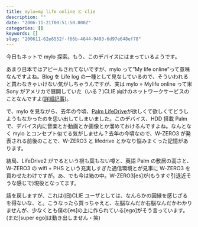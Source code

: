 ```yaml
---
title: mylo=my life online と clie
description: ""
date: "2006-11-21T00:51:50.000Z"
categories: []
keywords: []
slug: "200611-62e6552f-f66b-4644-9493-6d97e648ef78"
---
```


今日もネットで mylo 探索。もう、このデバイスにはまっているようです。

あまり日本ではアピールされてないですが、mylo って”My life online”って意味なんですよね。Blog を Life log の一種として見なしているので、そういわれると買わなきゃいけない気がしちゃうんですが、実は mylo = Mylife online って米 Sony がアメリカで展開していた（いる？)CLIE 向けのネットワークサービスのことなんですよ([詳細記事](http://journal.mycom.co.jp/news/2001/09/11/51.html))。

で、mylo を見ながら、去年の今頃、[Palm LifeDrive](http://www.palm.com/us/products/mobilemanagers/lifedrive/)が欲しくて欲しくてどうしようもなかったのを思い出してしまいました。このデバイス、HDD 搭載 Palm で、デバイス内に音楽とか動画とか画像とか溜めておけるんですよね。なんとなく mylo とコンセプト似てる気がしません？去年の今頃なので、W-ZERO3 が発表される前後のことで、W-ZERO3 と lifedrive とかなり悩みまくった記憶があります。

結局、LifeDrive2 がでるという根も葉もない噂と、英語 Palm の敷居の高さと、W-ZERO3 の wifi + PHS という充実しすぎた通信環境とが見事に W-ZERO3 を買わせたわけですが。あ、でも今は箱の中。W-ZERO3\[es\]が(もうすぐ引退近そうな感じで)現役となってます。

話を戻しますが、これは(旧)CLIE ユーザとしては、なんらかの因縁を感じざるを得ないな、と。こうなったら買っちゃえと、左脳なんだか右脳なんだかわかりませんが、少なくとも僕の\[es\]の上に作られている\[ego\]がそう言っています。(まだ\[super ego\]は動き出しません・笑)
